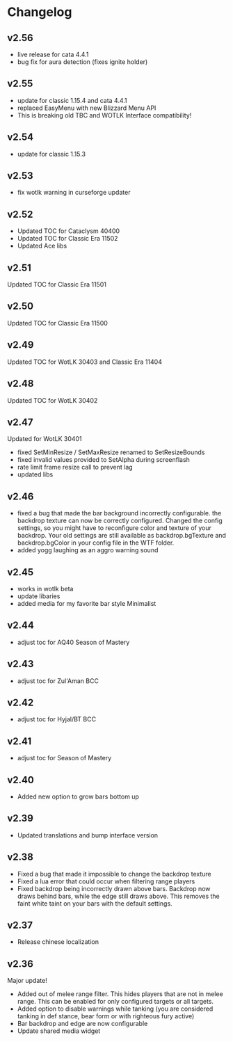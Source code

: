 # Changelog

## v2.56
* live release for cata 4.4.1
* bug fix for aura detection (fixes ignite holder)

## v2.55
* update for classic 1.15.4 and cata 4.4.1
* replaced EasyMenu with new Blizzard Menu API
* This is breaking old TBC and WOTLK Interface compatibility!

## v2.54
* update for classic 1.15.3

## v2.53
* fix wotlk warning in curseforge updater

## v2.52

* Updated TOC for Cataclysm 40400
* Updated TOC for Classic Era 11502
* Updated Ace libs

## v2.51

Updated TOC for Classic Era 11501

## v2.50

Updated TOC for Classic Era 11500

## v2.49

Updated TOC for WotLK 30403 and Classic Era 11404

## v2.48

Updated TOC for WotLK 30402

## v2.47

Updated for WotLK 30401
* fixed SetMinResize / SetMaxResize renamed to SetResizeBounds
* fixed invalid values provided to SetAlpha during screenflash
* rate limit frame resize call to prevent lag
* updated libs

## v2.46
* fixed a bug that made the bar background incorrectly configurable. the backdrop texture can now be correctly configured. Changed the config settings, so you might have to reconfigure color and texture of your backdrop. Your old settings are still available as backdrop.bgTexture and backdrop.bgColor in your config file in the WTF folder.
* added yogg laughing as an aggro warning sound

## v2.45
* works in wotlk beta
* update libaries
* added media for my favorite bar style Minimalist

## v2.44
* adjust toc for AQ40 Season of Mastery

## v2.43
* adjust toc for Zul'Aman BCC

## v2.42
* adjust toc for Hyjal/BT BCC

## v2.41
* adjust toc for Season of Mastery

## v2.40
* Added new option to grow bars bottom up

## v2.39
* Updated translations and bump interface version

## v2.38

* Fixed a bug that made it impossible to change the backdrop texture
* Fixed a lua error that could occur when filtering range players
* Fixed backdrop being incorrectly drawn above bars. Backdrop now draws behind bars, while the edge still draws above. This removes the faint white taint on your bars with the default settings.

## v2.37

* Release chinese localization

## v2.36

Major update!

* Added out of melee range filter. This hides players that are not in melee range. This can be enabled for only configured targets or all targets.
* Added option to disable warnings while tanking (you are considered tanking in def stance, bear form or with righteous fury active)
* Bar backdrop and edge are now configurable
* Update shared media widget
